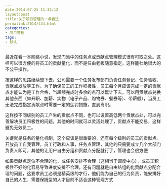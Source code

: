 ```yaml
---
date:2014-07-25 11:32:12
layout:post
title:关于项目管理的一点看法
permalink:2014/444.html
categories:
- 项目管理
tags:
- 默认
---
```



<p> 最近在看一本网络小说，发现门派中的任务点或贡献点管理模式很有可取之处。这样可以很方便的将员工的贡献量化，而不是任由老板随意指定，这样能杜绝很大的不公平操作。 </p> 
<p> 按这样的思路继续想下去，公司需要一个任务发布部门负责任务登记、任务验收、贡献点发放等工作。为了确保员工的工作积极性，员工每个月应该完成一定的贡献点才能认为是工作合格，当超额完成时多余的点可以累计下去，可以用贡献点兑换其他东西（如升职、加薪、实物（电子产品、购物券、餐券等）、带薪假），当员工无法完成指定贡献点时需要一定的惩罚措施，直到离职。 </p> 
<p> 这样按不同级别的员工产生的贡献点不同，也可以设置高低两个贡献点处，可以完善解决员工积极性的问题，其他的时间就可以灵活处理了，贡献点不能交易，这样避免无效员工。 </p> 
<p> 关键就是任务的量化机制，这个应该是很重要的，还有每个级别的员工的贡献点。开放员工自我管理，员工行政和人事，任务点管理，其他的只需要成立几个大部门负责人即可，其他的让用户自由分组和贡献点分配就行了，管理也会很方便 </p> 
<p> 如果贡献点定位不合理的化，或任务安排不合理（这相当于调度中心），或员工积极性不好的化容易导致进度安排不合理。还有问题就是自由结组的化贡献点分配合理的问题，这要求员工必须是精英级的才行，他们能为自己的行为负责，能安排好自己的人生，需要保姆型的人才目前不适合这种管理方式 </p>